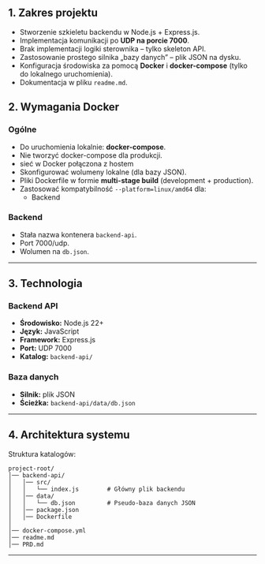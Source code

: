 
## 1. Zakres projektu
- Stworzenie szkieletu backendu w Node.js + Express.js.
- Implementacja komunikacji po **UDP na porcie 7000**.
- Brak implementacji logiki sterownika – tylko skeleton API.
- Zastosowanie prostego silnika „bazy danych” – plik JSON na dysku.
- Konfiguracja środowiska za pomocą **Docker** i **docker-compose** (tylko do lokalnego uruchomienia).
- Dokumentacja w pliku `readme.md`.


## 2. Wymagania Docker

### Ogólne
- Do uruchomienia lokalnie: **docker-compose**.
- Nie tworzyć docker-compose dla produkcji.
- sieć w Docker połączona z hostem
- Skonfigurować wolumeny lokalne (dla bazy JSON).
- Pliki Dockerfile w formie **multi-stage build** (development + production).
- Zastosować kompatybilność `--platform=linux/amd64` dla:
  - Backend



### Backend
- Stała nazwa kontenera `backend-api`.
- Port 7000/udp.
- Wolumen na `db.json`.

---

## 3. Technologia

### Backend API
- **Środowisko:** Node.js 22+
- **Język:** JavaScript
- **Framework:** Express.js
- **Port:** UDP 7000
- **Katalog:** `backend-api/`

### Baza danych
- **Silnik:** plik JSON
- **Ścieżka:** `backend-api/data/db.json`


---

## 4. Architektura systemu

Struktura katalogów:
```
project-root/
│── backend-api/
│   │── src/
│   │   └── index.js        # Główny plik backendu
│   │── data/
│   │   └── db.json         # Pseudo-baza danych JSON
│   │── package.json
│   │── Dockerfile
│
│── docker-compose.yml
│── readme.md
│── PRD.md
```

---
